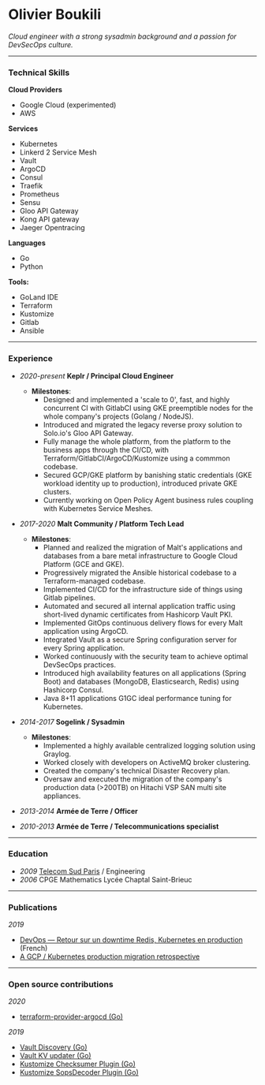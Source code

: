 # Olivier Boukili

*Cloud engineer with a strong sysadmin background and a passion for DevSecOps culture.*

---

### Technical Skills


**Cloud Providers**
* Google Cloud (experimented)
* AWS

**Services**
* Kubernetes
* Linkerd 2 Service Mesh
* Vault
* ArgoCD
* Consul
* Traefik
* Prometheus
* Sensu
* Gloo API Gateway
* Kong API gateway
* Jaeger Opentracing

**Languages**
* Go
* Python

**Tools:**
* GoLand IDE
* Terraform
* Kustomize
* Gitlab
* Ansible

---

### Experience

* *2020-present* **Keplr / Principal Cloud Engineer**
   * **Milestones**:
     * Designed and implemented a 'scale to 0', fast, and highly concurrent CI with GitlabCI using GKE preemptible nodes for the whole company's projects (Golang / NodeJS).
     * Introduced and migrated the legacy reverse proxy solution to Solo.io's Gloo API Gateway.
     * Fully manage the whole platform, from the platform to the business apps through the CI/CD, with Terraform/GitlabCI/ArgoCD/Kustomize using a commmon codebase.
     * Secured GCP/GKE platform by banishing static credentials (GKE workload identity up to production), introduced private GKE clusters.
     * Currently working on Open Policy Agent business rules coupling with Kubernetes Service Meshes.

* *2017-2020* **Malt Community / Platform Tech Lead**
    * **Milestones**:
      * Planned and realized the migration of Malt's applications and databases from a bare metal infrastructure to Google Cloud Platform (GCE and GKE).
      * Progressively migrated the Ansible historical codebase to a Terraform-managed codebase.
      * Implemented CI/CD for the infrastructure side of things using Gitlab pipelines.
      * Automated and secured all internal application traffic using short-lived dynamic certificates from Hashicorp Vault PKI.
      * Implemented GitOps continuous delivery flows for every Malt application using ArgoCD.
      * Integrated Vault as a secure Spring configuration server for every Spring application.
      * Worked continuously with the security team to achieve optimal DevSecOps practices.
      * Introduced high availability features on all applications (Spring Boot) and databases (MongoDB, Elasticsearch, Redis) using Hashicorp Consul.
      * Java 8+11 applications G1GC ideal performance tuning for Kubernetes.

* *2014-2017* **Sogelink / Sysadmin**
  * **Milestones**:
    * Implemented a highly available centralized logging solution using Graylog.
    * Worked closely with developers on ActiveMQ broker clustering.
    * Created the company's technical Disaster Recovery plan.
    * Oversaw and executed the migration of the company's production data (>200TB) on Hitachi VSP SAN multi site appliances.
* *2013-2014* **Armée de Terre / Officer**
* *2010-2013* **Armée de Terre / Telecommunications specialist**

---

### Education

* *2009* [Telecom Sud Paris](https://www.telecom-sudparis.eu/) / Engineering
* *2006* CPGE Mathematics Lycée Chaptal Saint-Brieuc

---

### Publications

*2019*
  * [DevOps — Retour sur un downtime Redis, Kubernetes en production](https://medium.com/nerds-malt/https-medium-com-nerds-malt-devops-retour-sur-un-downtime-redis-kubernetes-en-production-8cd5bfcc53d) (French)
  * [A GCP / Kubernetes production migration retrospective](https://medium.com/nerds-malt/a-gcp-kubernetes-production-migration-retrospective-part-1-e3e35096073a)

---

### Open source contributions

*2020*
  * [terraform-provider-argocd (Go)](https://github.com/oboukili/terraform-provider-argocd)

*2019*
  * [Vault Discovery (Go)](https://github.com/oboukili/vault-discovery)
  * [Vault KV updater (Go)](https://github.com/oboukili/vault-kv-updater)
  * [Kustomize Checksumer Plugin (Go)](https://github.com/oboukili/checksumer)
  * [Kustomize SopsDecoder Plugin (Go)](https://github.com/oboukili/sopsdecoder)

